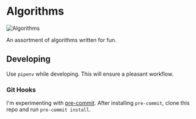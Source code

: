 # Algorithms

![Algorithms](https://github.com/kevinboyette/algorithms/workflows/algorithms/badge.svg)


An assortment of algorithms written for fun.

## Developing

Use `pipenv` while developing.  This will ensure a pleasant workflow.

### Git Hooks

I'm experimenting with [pre-commit](https://pre-commit.com/).  After installing `pre-commit`, clone this repo and run `pre-commit install`.
